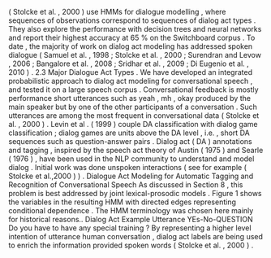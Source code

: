 ( Stolcke et al. , 2000 ) use HMMs for dialogue modelling , where sequences of observations correspond to sequences of dialog act types . 
They also explore the performance with decision trees and neural networks and report their highest accuracy at 65 % on the Switchboard corpus . 
To date , the majority of work on dialog act modeling has addressed spoken dialogue ( Samuel et al. , 1998 ; Stolcke et al. , 2000 ; Surendran and Levow , 2006 ; Bangalore et al. , 2008 ; Sridhar et al. , 2009 ; Di Eugenio et al. , 2010 ) . 
2.3 Major Dialogue Act Types . 
We have developed an integrated probabilistic approach to dialog act modeling for conversational speech , and tested it on a large speech corpus . 
Conversational feedback is mostly performance short utterances such as yeah , mh , okay produced by the main speaker but by one of the other participants of a conversation . 
Such utterances are among the most frequent in conversational data ( Stolcke et al. , 2000 ) . 
Levin et al . ( 1999 ) couple DA classification with dialog game classification ; dialog games are units above the DA level , i.e. , short DA sequences such as question-answer pairs . 
Dialog act ( DA ) annotations and tagging , inspired by the speech act theory of Austin ( 1975 ) and Searle ( 1976 ) , have been used in the NLP community to understand and model dialog . 
Initial work was done unspoken interactions ( see for example ( Stolcke et al.,2000 ) ) . 
Dialogue Act Modeling for Automatic Tagging and Recognition of Conversational Speech
As discussed in Section 8 , this problem is best addressed by joint lexical-prosodic models . 
Figure 1 shows the variables in the resulting HMM with directed edges representing conditional dependence . 
The HMM terminology was chosen here mainly for historical reasons.. 
Dialog Act Example Utterance YEs-No-QUESTION Do you have to have any special training ? 
By representing a higher level intention of utterance human conversation , dialog act labels are being used to enrich the information provided spoken words ( Stolcke et al. , 2000 ) . 